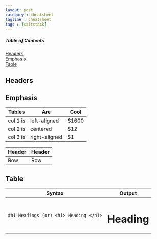 ```yaml
---
layout: post
category : cheatsheet
tagline : cheatsheet
tags : [saltstack]
---
```

##### Table of Contents  
[Headers](#headers)  
[Emphasis](#emphasis)  
[Table](#table)

<a name="headers"/>

## Headers

<a name="emphasis"/>

## Emphasis

| Tables   	|      Are      	|  Cool 	|
|----------	| ------------- 	|------ 	|
| col 1 is 	|  left-aligned 	| $1600 	|
| col 2 is 	|    centered   	|   $12 	|
| col 3 is 	| right-aligned 	|    $1 	|

| Header | Header | 
|--------|--------|
| Row    | Row    |

<a name="table"/>

## Table

|Syntax | Output |
|------------ | -------------|
| ```#h1 Headings (or) <h1> Heading </h1>``` | <h1>Heading</h1>|

